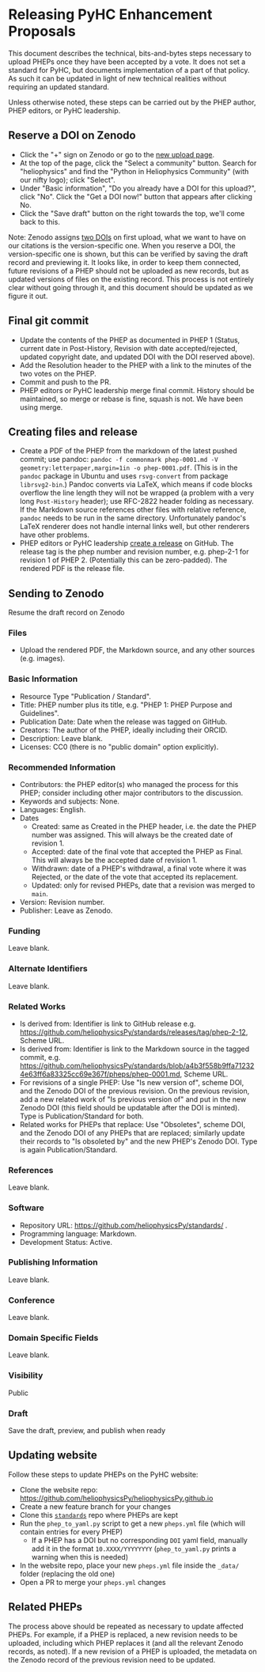 # Releasing PyHC Enhancement Proposals

This document describes the technical, bits-and-bytes steps necessary
to upload PHEPs once they have been accepted by a vote. It does not
set a standard for PyHC, but documents implementation of a part of
that policy. As such it can be updated in light of new technical
realities without requiring an updated standard.

Unless otherwise noted, these steps can be carried out by the PHEP author, PHEP editors, or PyHC leadership.

## Reserve a DOI on Zenodo
  * Click the "+" sign on Zenodo or go to the [new upload page](https://zenodo.org/uploads/new).
  * At the top of the page, click the "Select a community" button. Search for "heliophysics" and find the "Python in Heliophysics Community" (with our nifty logo); click "Select".
  * Under "Basic information", "Do you already have a DOI for this upload?", click "No". Click the "Get a DOI now!" button that appears after clicking No.
  * Click the "Save draft" button on the right towards the top, we'll come back to this.

Note: Zenodo assigns [two DOIs](https://zenodo.org/help/versioning) on first upload, what we want to have on our citations is the version-specific one. When you reserve a DOI, the version-specific one is shown, but this can be verified by saving the draft record and previewing it. It looks like, in order to keep them connected, future revisions of a PHEP should not be uploaded as new records, but as updated versions of files on the existing record. This process is not entirely clear without going through it, and this document should be updated as we figure it out.

## Final git commit
  * Update the contents of the PHEP as documented in PHEP 1 (Status, current date in Post-History, Revision with date accepted/rejected, updated copyright date, and updated DOI with the DOI reserved above).
  * Add the Resolution header to the PHEP with a link to the minutes of the two votes on the PHEP.
  * Commit and push to the PR.
  * PHEP editors or PyHC leadership merge final commit. History should be maintained, so merge or rebase is fine, squash is not. We have been using merge.

## Creating files and release
  * Create a PDF of the PHEP from the markdown of the latest pushed commit; use pandoc: `pandoc -f commonmark phep-0001.md -V geometry:letterpaper,margin=1in -o phep-0001.pdf`. (This is in the `pandoc` package in Ubuntu and uses `rsvg-convert` from package `librsvg2-bin`.) Pandoc converts via LaTeX, which means if code blocks overflow the line length they will not be wrapped (a problem with a very long `Post-History` header); use RFC-2822 header folding as necessary. If the Markdown source references other files with relative reference, `pandoc` needs to be run in the same directory. Unfortunately pandoc's LaTeX renderer does not handle internal links well, but other renderers have other problems.
  * PHEP editors or PyHC leadership [create a release](https://github.com/heliophysicsPy/standards/releases/new) on GitHub. The release tag is the phep number and revision number, e.g. phep-2-1 for revision 1 of PHEP 2. (Potentially this can be zero-padded). The rendered PDF is the release file.

## Sending to Zenodo

Resume the draft record on Zenodo

### Files
  * Upload the rendered PDF, the Markdown source, and any other sources (e.g. images).

### Basic Information
  * Resource Type "Publication / Standard".
  * Title: PHEP number plus its title, e.g. "PHEP 1: PHEP Purpose and Guidelines".
  * Publication Date: Date when the release was tagged on GitHub.
  * Creators: The author of the PHEP, ideally including their ORCID.
  * Description: Leave blank.
  * Licenses: CC0 (there is no "public domain" option explicitly).

### Recommended Information
  * Contributors: the PHEP editor(s) who managed the process for this PHEP; consider including other major contributors to the discussion.
  * Keywords and subjects: None.
  * Languages: English.
  * Dates
    * Created: same as Created in the PHEP header, i.e. the date the PHEP number was assigned. This will always be the created date of revision 1.
    * Accepted: date of the final vote that accepted the PHEP as Final. This will always be the accepted date of revision 1.
    * Withdrawn: date of a PHEP's withdrawal, a final vote where it was Rejected, or the date of the vote that accepted its replacement.
    * Updated: only for revised PHEPs, date that a revision was merged to `main`.
  * Version: Revision number.
  * Publisher: Leave as Zenodo.

### Funding
Leave blank.

### Alternate Identifiers
Leave blank.

### Related Works
  * Is derived from: Identifier is link to GitHub release e.g. https://github.com/heliophysicsPy/standards/releases/tag/phep-2-12, Scheme URL.
  * Is derived from: Identifier is link to the Markdown source in the tagged commit, e.g. https://github.com/heliophysicsPy/standards/blob/a4b3f558b9ffa712324e63ff6a83325cc69e367f/pheps/phep-0001.md, Scheme URL.
  * For revisions of a single PHEP: Use "Is new version of", scheme DOI, and the Zenodo DOI of the previous revision. On the previous revision, add a new related work of "Is previous version of" and put in the new Zenodo DOI (this field should be updatable after the DOI is minted). Type is Publication/Standard for both.
  * Related works for PHEPs that replace: Use "Obsoletes", scheme DOI, and the Zenodo DOI of any PHEPs that are replaced; similarly update their records to "Is obsoleted by" and the new PHEP's Zenodo DOI. Type is again Publication/Standard.

### References
Leave blank.

### Software
  * Repository URL: https://github.com/heliophysicsPy/standards/ .
  * Programming language: Markdown.
  * Development Status: Active.

### Publishing Information
Leave blank.

### Conference
Leave blank.

### Domain Specific Fields
Leave blank.

### Visibility
Public

### Draft
Save the draft, preview, and publish when ready

## Updating website
Follow these steps to update PHEPs on the PyHC website:
- Clone the website repo: https://github.com/heliophysicsPy/heliophysicsPy.github.io
- Create a new feature branch for your changes
- Clone this [`standards`](https://github.com/heliophysicsPy/heliophysicsPy.github.io) repo where PHEPs are kept
- Run the `phep_to_yaml.py` script to get a new `pheps.yml` file (which will contain entries for every PHEP)
  - If a PHEP has a DOI but no corresponding `DOI` yaml field, manually add it in the format `10.XXXX/YYYYYYYY` (`phep_to_yaml.py` prints a warning when this is needed)
- In the website repo, place your new `pheps.yml` file inside the `_data/` folder (replacing the old one)
- Open a PR to merge your `pheps.yml` changes

## Related PHEPs
The process above should be repeated as necessary to update affected PHEPs. For example, if a PHEP is replaced, a new  revision needs to be uploaded, including which PHEP replaces it (and all the relevant Zenodo records, as noted). If a new revision of a PHEP is uploaded, the metadata on the Zenodo record of the previous revision need to be updated.
